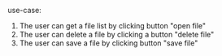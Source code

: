 use-case:
1. The user can get a file list by clicking button "open file"
2. The user can delete a file by clicking a button "delete file"
3. The user can save a file by clicking button "save file"
